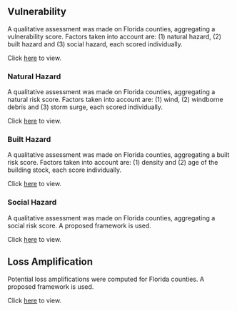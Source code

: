 ## Vulnerability

A qualitative assessment was made on Florida counties, aggregating a vulnerability score. Factors taken into account are: (1) natural hazard, (2) built hazard and (3) social hazard, each scored individually.

Click [here](https://ipekbensu.github.io/HurricaneResilience/Vulnerability/run.html) to view.

### Natural Hazard

A qualitative assessment was made on Florida counties, aggregating a natural risk score. Factors taken into account are: (1) wind, (2) windborne debris and (3) storm surge, each scored individually.

Click [here](https://ipekbensu.github.io/HurricaneResilience/Vulnerability/Natural/run.html) to view.

### Built Hazard

A qualitative assessment was made on Florida counties, aggregating a built risk score. Factors taken into account are: (1) density and (2) age of the building stock, each score individually.

Click [here](https://ipekbensu.github.io/HurricaneResilience/Vulnerability/Built/run.html) to view.

### Social Hazard

A qualitative assessment was made on Florida counties, aggregating a social risk score. A proposed framework is used.

Click [here](https://ipekbensu.github.io/HurricaneResilience/Vulnerability/Social/run.html) to view.

## Loss Amplification

Potential loss amplifications were computed for Florida counties. A proposed framework is used.

Click [here](https://ipekbensu.github.io/HurricaneResilience/AmplifiedMorbidities/run.html) to view.

